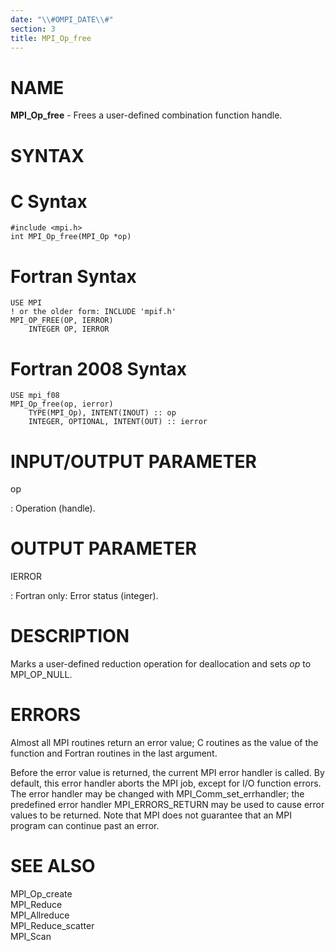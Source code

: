 ```yaml
---
date: "\\#OMPI_DATE\\#"
section: 3
title: MPI_Op_free
---
```


NAME
====

**MPI_Op_free** - Frees a user-defined combination function handle.

SYNTAX
======

C Syntax
========

    #include <mpi.h>
    int MPI_Op_free(MPI_Op *op)

Fortran Syntax
==============

    USE MPI
    ! or the older form: INCLUDE 'mpif.h'
    MPI_OP_FREE(OP, IERROR)
    	INTEGER	OP, IERROR

Fortran 2008 Syntax
===================

    USE mpi_f08
    MPI_Op_free(op, ierror)
    	TYPE(MPI_Op), INTENT(INOUT) :: op
    	INTEGER, OPTIONAL, INTENT(OUT) :: ierror

INPUT/OUTPUT PARAMETER
======================

op

:   Operation (handle).

OUTPUT PARAMETER
================

IERROR

:   Fortran only: Error status (integer).

DESCRIPTION
===========

Marks a user-defined reduction operation for deallocation and sets *op*
to MPI_OP_NULL.

ERRORS
======

Almost all MPI routines return an error value; C routines as the value
of the function and Fortran routines in the last argument.

Before the error value is returned, the current MPI error handler is
called. By default, this error handler aborts the MPI job, except for
I/O function errors. The error handler may be changed with
MPI_Comm_set_errhandler; the predefined error handler MPI_ERRORS_RETURN
may be used to cause error values to be returned. Note that MPI does not
guarantee that an MPI program can continue past an error.

SEE ALSO
========

MPI_Op_create\
MPI_Reduce\
MPI_Allreduce\
MPI_Reduce_scatter\
MPI_Scan

